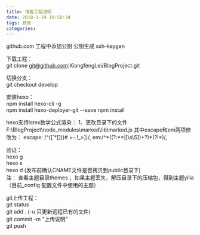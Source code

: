 ```yaml
---
title: 博客工程说明
date: 2018-3-19 19:50:34   
tags: 其他  
categories:  
---
```

github.com 工程中添加公钥
公钥生成
ssh-keygen  
<!--more-->
下载工程：  
git clone git@github.com:XiangfengLei/BlogProject.git 
 
切换分支：  
git checkout develop 
 
安装hexo：  
npm install hexo-cli -g  
npm install hexo-deployer-git --save
npm install

hexo支持latex数学公式渲染：
1、更改目录下的文件 F:\BlogProject\node_modules\marked\lib\marked.js
其中escape和em两项修改为：
 escape: /^([`*\[\]()# +\-.!_>])/,
 em:/^\*((?:\*\*|[\s\S])+?)\*(?!\*)/,

验证：   
hexo g  
hexo s  
hexo d  (发布前确认CNAME文件是否拷贝到public目录下)  
注： 查看主题目录themes ，如果主题丢失，解压目录下的压缩包，得到主题yilia （目前_config 配置文件中使用的主题）   

git上传工程：  
git status    
git add .   (-u 只更新远程已有的文件)  
git commit -m "上传说明"  
git push  

